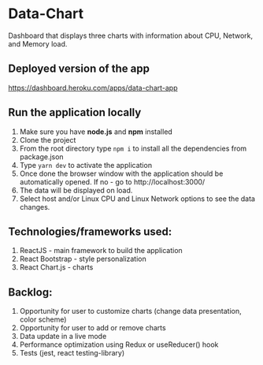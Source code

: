 # Data-Chart

Dashboard that displays three charts with information about CPU, Network, and Memory load.

## Deployed version of the app

https://dashboard.heroku.com/apps/data-chart-app

## Run the application locally

1. Make sure you have **node.js** and **npm** installed
2. Clone the project
3. From the root directory type `npm i` to install all the dependencies from package.json
4. Type `yarn dev` to activate the application
5. Once done the browser window with the application should be automatically opened. If no - go to http://localhost:3000/
6. The data will be displayed on load.
7. Select host and/or Linux CPU and Linux Network options to see the data changes.

## Technologies/frameworks used:

1. ReactJS - main framework to build the application
2. React Bootstrap - style personalization
3. React Chart.js - charts

## Backlog:

1. Opportunity for user to customize charts (change data presentation, color scheme)
2. Opportunity for user to add or remove charts
3. Data update in a live mode
4. Performance optimization using Redux or useReducer() hook
5. Tests (jest, react testing-library)
